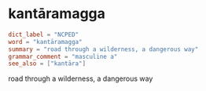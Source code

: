 # kantāramagga

``` toml
dict_label = "NCPED"
word = "kantāramagga"
summary = "road through a wilderness, a dangerous way"
grammar_comment = "masculine a"
see_also = ["kantāra"]
```

road through a wilderness, a dangerous way

